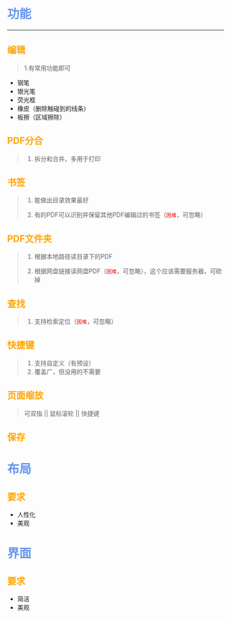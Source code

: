 # <font color='cornflowerblue'>功能</font>

---

## <font color='orange'>编辑</font>

>   1.有常用功能即可

-   钢笔
-   银光笔
-   荧光框
-   橡皮（删除触碰到的线条）
-   板擦（区域擦除）

## <font color='orange'>PDF分合</font>

>   1.  拆分和合并，多用于打印

## <font color='orange'>书签</font>

>   1.  能做出目录效果最好
>
>   2.  有的PDF可以识别并保留其他PDF编辑过的书签（<font color='red'>`困难`</font>，可忽略）

## <font color='orange'>PDF文件夹</font>

>   1.  根据本地路径读目录下的PDF
>
>   2.  根据网盘链接读网盘PDF（<font color='red'>`困难`</font>，可忽略），这个应该需要服务器，可砍掉

## <font color='orange'>查找</font>

>   1.  支持检索定位（<font color='red'>`困难`</font>，可忽略）

## <font color='orange'>快捷键</font>

>   1.  支持自定义（有预设）
>   2.  覆盖广，但没用的不需要

## <font color='orange'>页面缩放</font>

>   可双指 || 鼠标滚轮 || 快捷键

## <font color='orange'>保存</font>

# <font color='cornflowerblue'>布局</font>

## <font color='orange'>要求</font>

-   人性化
-   美观

# <font color='cornflowerblue'>界面</font>

## <font color='orange'>要求</font>

-   简洁
-   美观 
